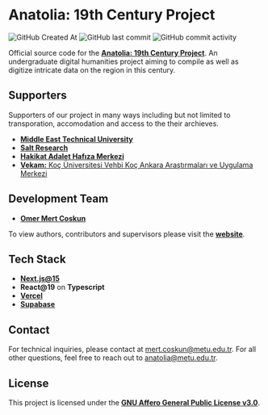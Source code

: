 # Anatolia: 19th Century Project

![GitHub Created At](https://img.shields.io/github/created-at/howion/anatolia-19th)
![GitHub last commit](https://img.shields.io/github/last-commit/howion/anatolia-19th)
![GitHub commit activity](https://img.shields.io/github/commit-activity/m/howion/anatolia-19th)

Official source code for the [**Anatolia: 19th Century Project**](https://anatolia-19th.vercel.app/). An undergraduate digital humanities project aiming to compile as well as digitize intricate data on the region in this century.

## Supporters

Supporters of our project in many ways including but not limited to transporation, accomodation and access to the their archieves.

* [**Middle East Technical University**](https://www.metu.edu.tr/)
* [**Salt Research**](https://saltonline.org/en/182/salt-research)
* [**Hakikat Adalet Hafıza Merkezi**](https://hakikatadalethafiza.org/)
* [**Vekam:** Koç Üniversitesi Vehbi Koç Ankara Araştırmaları ve Uygulama Merkezi](https://vekam.ku.edu.tr/)

## Development Team

* [**Omer Mert Coskun**](https://github.com/howion/)

To view authors, contributors and supervisors please visit the [**website**](https://anatolia-19th.vercel.app/).

## Tech Stack

* [**Next.js@15**](https://nextjs.org/)
* **React@19** on **Typescript**
* [**Vercel**](https://vercel.com)
* [**Supabase**](https://supabase.com/)

## Contact

For technical inquiries, please contact at mert.coskun@metu.edu.tr. For all other questions, feel free to reach out to anatolia@metu.edu.tr.

## License

This project is licensed under the [**GNU Affero General Public License v3.0**](https://github.com/howion/anatolia-19th/blob/main/LICENSE).
